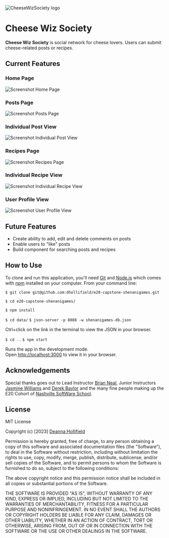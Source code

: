 ![CheeseWizSociety logo](/src/components/auth/cheeseBackground.jpg)

# Cheese Wiz Society

**Cheese Wiz Society** is social network for cheese lovers. Users can submit cheese-related posts or recipes. 

## Current Features

### Home Page


![Screenshot Home Page](/src/components/images/screenshot-home-page.png)



### Posts Page


![Screenshot Posts Page](/src/components/images/screenshot-posts-page.png)



### Individual Post View


![Screenshot Individual Post View](/src/components/images/screenshot-individual-post-view.png)



### Recipes Page


![Screenshot Recipes Page](/src/components/images/screenshot-recipes-page.png)



### Individual Recipe View


![Screenshot Individual Recipe View](/src/components/images/screenshot-individual-recipe-view.png)



### User Profile View


![Screenshot User Profile View](/src/components/images/screenshot-user-profile-view.png)



## Future Features

- Create ability to add, edit and delete comments on posts
- Enable users to "like" posts
- Build component for searching posts and recipes


## How to Use

To clone and run this application, you'll need [Git](https://git-scm.com/) and [Node.js](https://nodejs.org/en/download/) which comes with [npm](https://www.npmjs.com/) installed on your computer. From your command line:

<!-- `# Clone this repository` -->
`$ git clone git@github.com:dhollifield/e20-capstone-shenanigames.git`

<!-- `# Go into the repository -->
`$ cd e20-capstone-shenanigames/`

<!-- `# Install dependencies` -->
`$ npm install`

<!-- `# Go into the data folder and run database on localhost -->
`$ cd data/`
`$ json-server -p 8088 -w shenanigames-db.json`

Ctrl+click on the link in the terminal to view the JSON in your browser.

<!-- `# Navigate back and run the app` -->
`$ cd ..`
`$ npm start`

Runs the app in the development mode.\
Open [http://localhost:3000](http://localhost:3000) to view it in your browser.

## Acknowledgements

Special thanks goes out to Lead Instructor [Brian Neal](https://github.com/BrianBNeal), Junior Instructors [Jasmine Williams](https://github.com/williaj615) and [Derek Baylor](https://github.com/DerekBaylor) and the many fine people making up the E20 Cohort of [Nashville SoftWare School](https://github.com/nss-evening-web-development).

## License

MIT License

Copyright (c) [2023] [Deanna Hollifield](https://github.com/dhollifield)

Permission is hereby granted, free of charge, to any person obtaining a copy
of this software and associated documentation files (the "Software"), to deal
in the Software without restriction, including without limitation the rights
to use, copy, modify, merge, publish, distribute, sublicense, and/or sell
copies of the Software, and to permit persons to whom the Software is
furnished to do so, subject to the following conditions:

The above copyright notice and this permission notice shall be included in all
copies or substantial portions of the Software.

THE SOFTWARE IS PROVIDED "AS IS", WITHOUT WARRANTY OF ANY KIND, EXPRESS OR
IMPLIED, INCLUDING BUT NOT LIMITED TO THE WARRANTIES OF MERCHANTABILITY,
FITNESS FOR A PARTICULAR PURPOSE AND NONINFRINGEMENT. IN NO EVENT SHALL THE
AUTHORS OR COPYRIGHT HOLDERS BE LIABLE FOR ANY CLAIM, DAMAGES OR OTHER
LIABILITY, WHETHER IN AN ACTION OF CONTRACT, TORT OR OTHERWISE, ARISING FROM,
OUT OF OR IN CONNECTION WITH THE SOFTWARE OR THE USE OR OTHER DEALINGS IN THE
SOFTWARE.